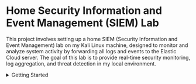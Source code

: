 # Home Security Information and Event Management (SIEM) Lab

This project involves setting up a home SIEM (Security Information and Event Management) lab on my Kali Linux machine, designed to monitor and analyze system activity by forwarding all logs and events to the Elastic Cloud server. The goal of this lab is to provide real-time security monitoring, log aggregation, and threat detection in my local environment.

<details>
  <summary>Getting Started</summary>
  
</details>
